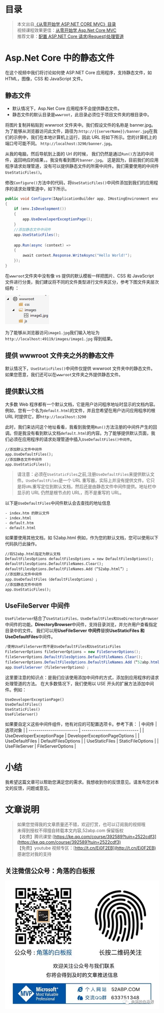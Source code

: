 # 目录

> 本文出自[《从零开始学 ASP.NET CORE MVC》目录](https://www.52abp.com/wiki/mvc/0.1.4/1.Intro) </br>
> 视频课程效果更佳：[从零开始学 Asp.Net Core MVC](https://study.163.com/course/courseMain.htm?courseId=1209215803&share=2&shareId=400000000309007) </br>
> 推荐文章：[配置 ASP.NET Core 请求(Request)处理管道](https://www.52abp.com/wiki/mvc/latest/11.ConfigRequsetPipeline)

# Asp.Net Core 中的静态文件

在这个视频中我们将讨论如何使 ASP.NET Core 应用程序，支持静态文件，如 HTML，图像，CSS 和 JavaScript 文件。

## 静态文件

- 默认情况下，Asp.Net Core 应用程序不会提供静态文件。
- 静态文件的默认目录是`wwwroot`，此目录必须位于项目文件夹的根目录中。

将图片复制并粘贴到 wwwroot 文件夹中。我们假设文件的名称是 banner.jpg。为了能够从浏览器访问此文件，路径为:`http://{{serverName}}/banner.jpg`在我们的示例中，我们在本地计算机上运行，​​ 因此 URL 将如下所示。您的计算机上的端口号可能不同。 `http://localhost:3290/banner.jpg`。

从我的电脑，然后导航到上面的 Url 的时候，
我们仍然是通过`Run()`方法的中间件，返回响应的结果，。我没有看到图片`banner.jpg`。
这是因为，目前我们的应用程序请求处理管道，没有可以提供静态文件的所需中间件。我们需要使用的中间件`UseStaticFiles()`。

修改`Configure()`方法中的代码，将`UseStaticFiles()`中间件添加到我们的应用程序的请求处理管道中，如下所示。

```csharp
public void Configure(IApplicationBuilder app, IHostingEnvironment env)
{
    if (env.IsDevelopment())
    {
        app.UseDeveloperExceptionPage();
    }
    //添加静态文件中间件
    app.UseStaticFiles();

    app.Run(async (context) =>
    {
        await context.Response.WriteAsync("Hello World!");
    });
}

```

在`wwwroot`文件夹中没有像 vs 提供的默认模板一样把图片、CSS 和 JavaScript 文件进行分类，我们建议将不同的文件类型进行文件夹区分，参考下图文件夹层次结构 ：

![12 1](images/12-1.png)


为了能够从浏览器访问`image1.jpg`我们输入地址为 `http://localhost:49119/images/image1.jpg` 得到结果。

## 提供 wwwroot 文件夹之外的静态文件

默认情况下，`UseStaticFiles()`中间件仅提供 wwwroot 文件夹中的静态文件。如果您愿意，我们还可以在`wwwroot`文件夹之外提供静态文件。

## 提供默认文档

大多数 Web 程序都有一个默认文档，它是用户访问程序地址时显示的文档内容。例如，您有一个名为`default.html`的文件，并且您希望在用户访问应用程序的根 URL 时提供它，即`http://localhost:3290`

此时，我们来访问这个地址看看，我看到我使用`Run()`方法注册的中间件产生的回调。但是我没有看到默认文档`default.html`的内容。为了能够提供默认页面，我们必须在应用程序的请求处理管道中插入`UseDefaultFiles()中间件`。

```
//添加默认文件中间件
app.UseDefaultFiles();
//添加静态文件中间件
app.UseStaticFiles();
```

> 请注意：必须在`UseStaticFiles`之前,注册`UseDefaultFiles`来提供默认文件。`UseDefaultFiles`是一个 URL 重写器，实际上并没有提供文件。它只是将`URL`重写定位到默认文档，然后还是由静态文件中间件提供。地址栏中显示的 URL 仍然是根节点的 URL，而不是重写的 URL。

以下是`UseDefaultFiles`中间件默认会去查找的地址信息

```
- index.htm 的默认文件
- index.html
- default.htm
- default.html
```

如果要使用其他文档，如 52abp.html 例如，作为您的默认文档，您可以使用以下代码执行此操作。

```
//将52abp.html指定为默认文档
DefaultFilesOptions defaultFilesOptions = new DefaultFilesOptions();
defaultFilesOptions.DefaultFileNames.Clear();
defaultFilesOptions.DefaultFileNames.Add（“52abp.html”）;
//添加默认文件中间件
app.UseDefaultFiles（defaultFilesOptions）;
//添加静态文件中间件
app.UseStaticFiles();
```

## UseFileServer 中间件

`UseFileServer`结合了`UseStaticFiles，UseDefaultFiles和UseDirectoryBrowser`中间件的功能。**DirectoryBrowser**中间件，支持目录浏览，并允许用户查看指定目录中的文件。
我们可以用**UseFileServer 中间件**替换**UseStaticFiles 和 UseDefaultFiles**中间件。

```csharp
/使用UseFileServer而不是UseDefaultFiles和UseStaticFiles
FileServerOptions fileServerOptions = new FileServerOptions();
fileServerOptions.DefaultFilesOptions.DefaultFileNames.Clear();
fileServerOptions.DefaultFilesOptions.DefaultFileNames.Add（“52abp.html”）;
app.UseFileServer（fileServerOptions）;
```

这里要注意的知识点：是我们应该使用添加中间件的方式，添加到应用程序的请求处理管道的方法。
在大多数情况下，我们使用以 USE 开头的扩展方法添加中间件。例如：

```
UseDeveloperExceptionPage()
UseDefaultFiles()
UseStaticFiles()
UseFileServer()
```

如果要自定义这些中间件组件，他有对应的可配置选项卡。参考下表：
| 中间件 | 选项对象 |
| ------------------------- | ----------------------------- |
| UseDeveloperExceptionPage | DeveloperExceptionPageOptions |
| UseDefaultFiles | DefaultFilesOptions |
| UseStaticFiles | StaticFileOptions |
| UseFileServer | FileServerOptions |

# 小结

我希望这篇文章可以帮助您满足您的需求。我想收到你的反馈意见。请发布您对本文的反馈，问题或意见。

# 文章说明

> 如果您觉得我的文章质量还不错，欢迎打赏，也可以订阅我的视频哦 </br>
> 未得到授权不得擅自转载本文内容,52abp.com 保留版权 </br>
> 【收费】腾讯课堂:[https://ke.qq.com/course/392589?tuin=2522cdf3](https://ke.qq.com/course/392589?tuin=2522cdf3) </br>
> 【免费】youtube 视频专区：[http://t.cn/Ei0F2EB](http://t.cn/Ei0F2EB) </br>
> 感谢您对我的支持

## 关注微信公众号：角落的白板报

![公众号：角落的白板报](images/jiaoluowechat.png)

